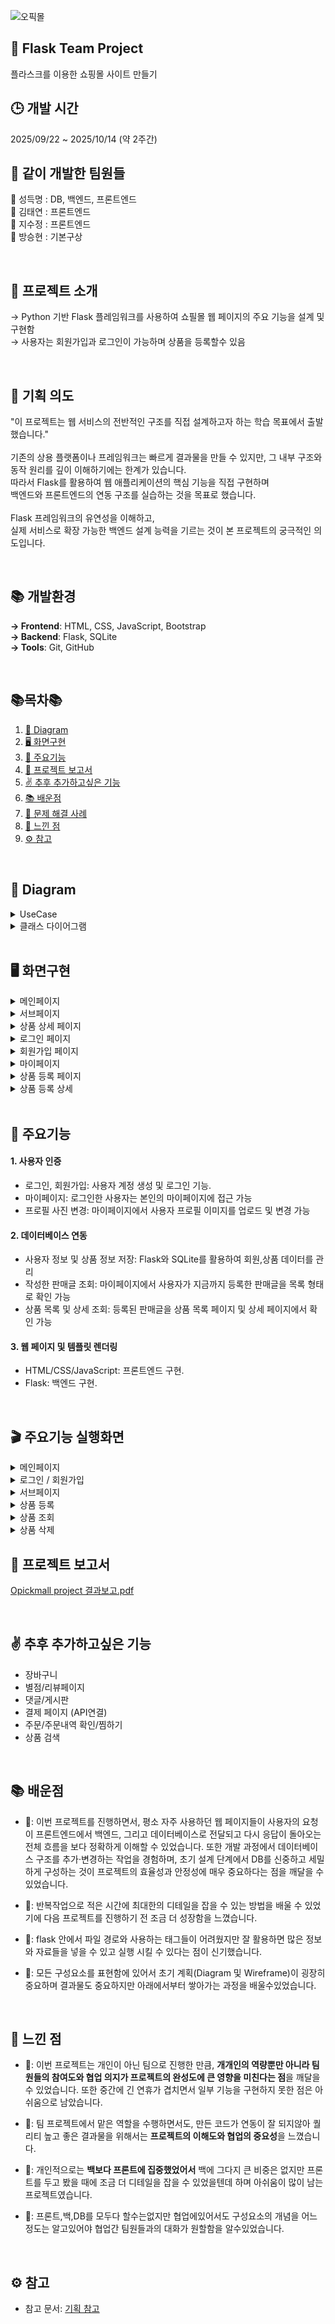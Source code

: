 ![오픽몰](./img/opickmall(main).png)

## 💫 Flask Team Project
플라스크를 이용한 쇼핑몰 사이트 만들기

## 🕒 개발 시간
2025/09/22 ~ 2025/10/14 (약 2주간)

## 🤝 같이 개발한 팀원들
🐯 성득명 : DB, 백엔드, 프론트엔드 <br>
🐴 김태연 : 프론트엔드 <br>
🐰 지수정 : 프론트엔드 <br>
🐲 방승현 : 기본구상

<br>

## 📜 프로젝트 소개
→ Python 기반 Flask 플레임워크를 사용하여 쇼필몰 웹 페이지의 주요 기능을 설계 및 구현함 <br>
→ 사용자는 회원가입과 로그인이 가능하며 상품을 등록할수 있음<br>

<br>

## 📢 기획 의도
"이 프로젝트는 웹 서비스의 전반적인 구조를 직접 설계하고자 하는 학습 목표에서 출발했습니다."
<br><br>
기존의 상용 플랫폼이나 프레임워크는 빠르게 결과물을 만들 수 있지만, 그 내부 구조와 동작 원리를 깊이 이해하기에는 한계가 있습니다.<br>
따라서 Flask를 활용하여 웹 애플리케이션의 핵심 기능을 직접 구현하며 <br>
백엔드와 프론트엔드의 연동 구조를 실습하는 것을 목표로 했습니다.<br>
<br>
Flask 프레임워크의 유연성을 이해하고, <br>
실제 서비스로 확장 가능한 백엔드 설계 능력을 기르는 것이 본 프로젝트의 궁극적인 의도입니다.


<br>

## 📚 개발환경
<b>→ Frontend</b>: HTML, CSS, JavaScript, Bootstrap<br>
<b>→ Backend</b>: Flask, SQLite <br>
<b>→ Tools</b>: Git, GitHub

<br>

## 📚목차📚

01. [📐 Diagram](#-diagram)
02. [🖥 화면구현](#-화면구현)
03. [🔎 주요기능](#-주요기능)
04. [📂 프로젝트 보고서](#-프로젝트-보고서)
05. [✌ 추후 추가하고싶은 기능](#-추후-추가하고싶은-기능)
06. [📚 배운점](#-배운점)
07. [🧩 문제 해결 사례](#-문제-해결-사례)
08. [🚀 느낀 점](#-느낀-점)
09. [⚙️ 참고](#️-참고)

<br>

## 📐 Diagram
<details><summary>UseCase</summary>
<br/>

![usecase](./img/usecase.png)

</details>

<details><summary>클래스 다이어그램</summary>
<br>

![클래스다이어그램](./img/ClassDiagram.png)

</details>

<br>

## 🖥 화면구현
<details><summary>메인페이지</summary>
<br>

![메인페이지](./img/mainpage.png)

</details>

<details><summary>서브페이지</summary>
<br>

![서브페이지](./img/sub_1.png)

</details>

<details><summary>상품 상세 페이지</summary>
<br>

![상품상세페이지](./img/product_detail.png)

</details>

<details><summary>로그인 페이지</summary>
<br>

![로그인페이지](./img/login.png)

</details>

<details><summary>회원가입 페이지</summary>
<br>

![회원가입페이지](./img/signup.png)

</details>

<details><summary>마이페이지</summary>
<br>

![마이페이지](./img/mypage.png)

</details>

<details><summary>상품 등록 페이지</summary>
<br>

![상품등록페이지](./img/productpage.png)

</details>

<details><summary>상품 등록 상세</summary>
<br>

![상품등록상세](./img/product_all.png)

</details>

<br>

## 🔎 주요기능
#### 1. 사용자 인증
- 로그인, 회원가입: 사용자 계정 생성 및 로그인 기능.
- 마이페이지: 로그인한 사용자는 본인의 마이페이지에 접근 가능
- 프로필 사진 변경: 마이페이지에서 사용자 프로필 이미지를 업로드 및 변경 가능

#### 2. 데이터베이스 연동
- 사용자 정보 및 상품 정보 저장: Flask와 SQLite를 활용하여 회원,상품 데이터를 관리
- 작성한 판매글 조회: 마이페이지에서 사용자가 지금까지 등록한 판매글을 목록 형태로 확인 가능
- 상품 목록 및 상세 조회: 등록된 판매글을 상품 목록 페이지 및 상세 페이지에서 확인 가능

#### 3. 웹 페이지 및 템플릿 렌더링
- HTML/CSS/JavaScript: 프론트엔드 구현.<br>
- Flask: 백엔드 구현.<br>

<br>

## 🎬 주요기능 실행화면

<details>
<summary>메인페이지</summary>
<br>

![메인페이지](./video/메인페이지_기능.gif)

* 화면 구현
* 슬라이더 / 클릭했을 때 이동하는 위치
</details>

<details>
<summary>로그인 / 회원가입</summary>
<br>

![로그인/회원가입](./video/로그인.gif)
</details>

<details>
<summary>서브페이지</summary>
<br>

![서브페이지](./video/서브페이지_1.gif)
</details>

<details>
<summary>상품 등록</summary>
<br>

![상품등록](./video/상품등록.gif)
* 마이페이지 → 상품 등록
</details>

<details>
<summary>상품 조회</summary>
<br>

![상품조회](./video/상품조회.gif)
</details>

<details>
<summary>상품 삭제</summary>
<br>

![상품삭제](./video/어드민이_상품을_지우는.gif)
* 마이페이지 → admin이 등록된 상품 삭제
</details>

## 📂 프로젝트 보고서
[Opickmall project 결과보고.pdf](./img/project_oshop_문서작성.pdf)


<br>

## ✌ 추후 추가하고싶은 기능
- 장바구니
- 별점/리뷰페이지
- 댓글/게시판
- 결제 페이지 (API연결)
- 주문/주문내역 확인/찜하기
- 상품 검색

<br>

## 📚 배운점
- 🐯: 이번 프로젝트를 진행하면서, 평소 자주 사용하던 웹 페이지들이 사용자의 요청이 프론트엔드에서 백엔드, 그리고 데이터베이스로 전달되고 다시 응답이 돌아오는 전체 흐름을 보다 정확하게 이해할 수 있었습니다. 또한 개발 과정에서 데이터베이스 구조를 추가·변경하는 작업을 경험하며, 초기 설계 단계에서 DB를 신중하고 세밀하게 구성하는 것이 프로젝트의 효율성과 안정성에 매우 중요하다는 점을 깨달을 수 있었습니다.

- 🐴: 반복작업으로 적은 시간에 최대한의 디테일을 잡을 수 있는 방법을 배울 수 있었기에 다음 프로젝트를 진행하기 전 조금 더 성장함을 느꼈습니다.
- 🐰: flask 안에서 파일 경로와 사용하는 태그들이 어려웠지만 잘 활용하면 많은 정보와 자료들을 넣을 수 있고 실행 시킬 수 있다는 점이 신기했습니다.
- 🐲: 모든 구성요소를 표현함에 있어서 초기 계획(Diagram 및 Wireframe)이 굉장히 중요하며 결과물도 중요하지만 아래에서부터 쌓아가는 과정을 배울수있었습니다.

<br>

## 🚀 느낀 점
- 🐯: 이번 프로젝트는 개인이 아닌 팀으로 진행한 만큼, **개개인의 역량뿐만 아니라 팀원들의 참여도와 협업 의지가 프로젝트의 완성도에 큰 영향을 미친다는 점**을 깨달을 수 있었습니다. 또한 중간에 긴 연휴가 겹치면서 일부 기능을 구현하지 못한 점은 아쉬움으로 남았습니다.


- 🐰: 팀 프로젝트에서 맡은 역할을 수행하면서도, 만든 코드가 연동이 잘 되지않아 퀄리티 높고 좋은 결과물을 위해서는 **프로젝트의 이해도와 협업의 중요성**을 느꼈습니다.
- 🐴: 개인적으로는 **백보다 프론트에 집중했었어서** 백에 그다지 큰 비중은 없지만 프론트를 두고 봤을 때에 조금 더 디테일을 잡을 수 있었을텐데 하며 아쉬움이 많이 남는 프로젝트였습니다.
- 🐲: 프론트,백,DB를 모두다 할수는없지만 협업에있어서도 구성요소의 개념을 어느정도는 알고있어야  협업간 팀원들과의 대화가 원할함을 알수있었습니다.

<br>

## ⚙️ 참고
- 참고 문서: [기획 참고](https://blog.naver.com/red0808/224017584764)